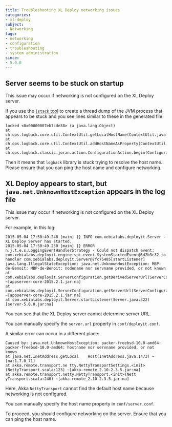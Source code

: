 ```yaml
---
title: Troubleshooting XL Deploy networking issues
categories:
- xl-deploy
subject:
- Networking
tags:
- networking
- configuration
- troubleshooting
- system administration
since:
- 5.0.0
---
```


## Server seems to be stuck on startup

This issue may occur if networking is not configured on the XL Deploy server.

If you use the [`jstack` tool](http://docs.oracle.com/javase/7/docs/technotes/tools/share/jstack.html) to create a thread dump of the JVM process that appears to be stuck and you see lines similar to these in the generated file:

	locked <0x00000007eb7cde38> (a java.lang.Object)
	at ch.qos.logback.core.util.ContextUtil.getLocalHostName(ContextUtil.java:38)
	at ch.qos.logback.core.util.ContextUtil.addHostNameAsProperty(ContextUtil.java:74)
	at ch.qos.logback.classic.joran.action.ConfigurationAction.begin(ConfigurationAction.java:57)
	
Then it means that `logback` library is stuck trying to resolve the host name.
Please ensure that you can ping the host name and configure networking.

## XL Deploy appears to start, but `java.net.UnknownHostException` appears in the log file 

This issue may occur if networking is not configured on the XL Deploy server.

For example, in this log:

	2015-05-04 17:50:49.248 [main] {} INFO com.xebialabs.deployit.Server - XL Deploy Server has started.
	2015-05-04 17:50:49.250 [main] {} ERROR n.j.t.e.s.LoggingEventHandlerStrategy - Could not dispatch event: com.xebialabs.deployit.engine.spi.event.SystemStartedEvent@5d2b3c32 to handler com.xebialabs.deployit.Server@7fc75485[startListener]
	java.lang.IllegalStateException: java.net.UnknownHostException: MBP-de-Benoit: MBP-de-Benoit: nodename nor servname provided, or not known
	at com.xebialabs.deployit.ServerConfiguration.getDerivedServerUrl(ServerConfiguration.java:593) ~[appserver-core-2015.2.1.jar:na]
	at com.xebialabs.deployit.ServerConfiguration.getServerUrl(ServerConfiguration.java:569) ~[appserver-core-2015.2.1.jar:na]
	at com.xebialabs.deployit.Server.startListener(Server.java:322) [server-5.0.0.jar:na]

You can see that the XL Deploy server cannot determine server URL.

You can manually specify the `server.url` property in `conf/deployit.conf`.

A similar error can occur in a different place:

	Caused by: java.net.UnknownHostException: packer-freebsd-10.0-amd64: packer-freebsd-10.0-amd64: hostname nor servname provided, or not known
	at java.net.InetAddress.getLocal	Host(InetAddress.java:1473) ~[na:1.7.0_71]
	at akka.remote.transport.ne	tty.NettyTransportSettings.<init>(NettyTransport.scala:123) ~[akka-remote_2.10-2.3.5.jar:na]
	at akka.remote.transport.netty.NettyTransport.<init>(Nett	yTransport.scala:240) ~[akka-remote_2.10-2.3.5.jar:na]

Here, Akka `NettyTransport` cannot find the default host name because networking is not configured.

You can manually specify the host name property in `conf/server.conf`.

To proceed, you should configure networking on the server. Ensure that you can ping the host name.
